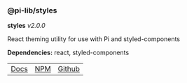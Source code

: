 ### @pi-lib/styles

**styles** _v2.0.0_

React theming utility for use with Pi and styled-components

**Dependencies:** react, styled-components

<table>
  <tbody>
    <tr>
      <td><a href="http://pi.lance-tayor.com/?path=/story/theming-getting-started" target="_blank">Docs</a></td>
      <td><a href="https://www.npmjs.com/package/@pi-lib/styles?activeTab=readme" target="_blank">NPM</a></td>
      <td><a href="https://github.com/lancerael/pi/tree/main/src/styles" target="_blank">Github</a></td>
    </tr>
  </tbody>
</table>

